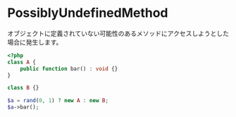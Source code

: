 # PossiblyUndefinedMethod
オブジェクトに定義されていない可能性のあるメソッドにアクセスしようとした場合に発生します。

```php
<?php
class A {
    public function bar() : void {}
}

class B {}

$a = rand(0, 1) ? new A : new B;
$a->bar();
```
